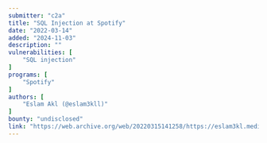 ```yaml
---
submitter: "c2a"
title: "SQL Injection at Spotify"
date: "2022-03-14"
added: "2024-11-03"
description: ""
vulnerabilities: [
    "SQL injection"
]
programs: [
    "Spotify"
]
authors: [
    "Eslam Akl (@eslam3kll)"
]
bounty: "undisclosed"
link: "https://web.archive.org/web/20220315141258/https://eslam3kl.medium.com/sql-injection-at-spotify-d19e0861ddf0"
---
```




